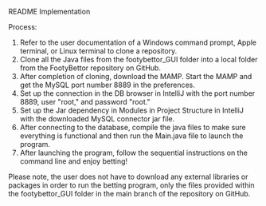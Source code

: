 README Implementation 

Process:
1. Refer to the user documentation of a Windows command prompt, Apple terminal, or Linux terminal to clone a repository. 
2. Clone all the Java files from the footybettor_GUI folder into a local folder from the FootyBettor repository on GitHub. 
3. After completion of cloning, download the MAMP. Start the MAMP and get the MySQL port number 8889 in the preferences.
4. Set up the connection in the DB browser in IntelliJ with the port number 8889, user "root," and password "root."
5. Set up the Jar dependency in Modules in Project Structure in IntelliJ with the downloaded MySQL connector jar file.
4. After connecting to the database, compile the java files to make sure everything is functional and then run the Main.java file to launch the program. 
5. After launching the program, follow the sequential instructions on the command line and enjoy betting!


Please note, the user does not have to download any external libraries or packages in order to run the betting program, only the files provided within 
the footybettor_GUI folder in the main branch of the repository on GitHub. 
